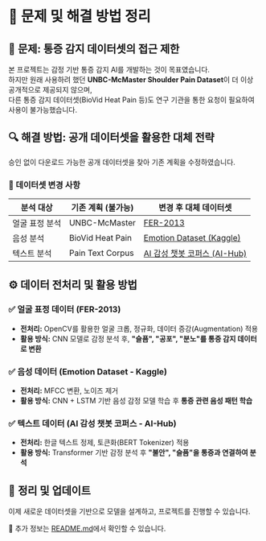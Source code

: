 # 📌 문제 및 해결 방법 정리

## 🚨 문제: 통증 감지 데이터셋의 접근 제한
본 프로젝트는 감정 기반 통증 감지 AI를 개발하는 것이 목표였습니다.  
하지만 원래 사용하려 했던 **UNBC-McMaster Shoulder Pain Dataset**이 더 이상 공개적으로 제공되지 않으며,  
다른 통증 감지 데이터셋(BioVid Heat Pain 등)도 연구 기관을 통한 요청이 필요하여 사용이 불가능했습니다.

## 🔍 해결 방법: 공개 데이터셋을 활용한 대체 전략
승인 없이 다운로드 가능한 공개 데이터셋을 찾아 기존 계획을 수정하였습니다.

### 📌 데이터셋 변경 사항

| 분석 대상  | 기존 계획 (불가능)      | 변경 후 대체 데이터셋 |
|-----------|----------------|----------------|
| 얼굴 표정 분석 | UNBC-McMaster | [FER-2013](https://www.kaggle.com/datasets/msambare/fer2013) |
| 음성 분석 | BioVid Heat Pain | [Emotion Dataset (Kaggle)](https://www.kaggle.com/datasets/seungjunlim/emotion-dataset-audio) |
| 텍스트 분석 | Pain Text Corpus | [AI 감성 챗봇 코퍼스 (AI-Hub)](https://aihub.or.kr/aihubdata/data/view.do?dataSetSn=279) |

## ⚙ 데이터 전처리 및 활용 방법

### ✅ 얼굴 표정 데이터 (FER-2013)
- **전처리:** OpenCV를 활용한 얼굴 크롭, 정규화, 데이터 증강(Augmentation) 적용
- **활용 방식:** CNN 모델로 감정 분석 후, **"슬픔", "공포", "분노"를 통증 감지 데이터로 변환**

### ✅ 음성 데이터 (Emotion Dataset - Kaggle)
- **전처리:** MFCC 변환, 노이즈 제거
- **활용 방식:** CNN + LSTM 기반 음성 감정 모델 학습 후 **통증 관련 음성 패턴 학습**

### ✅ 텍스트 데이터 (AI 감성 챗봇 코퍼스 - AI-Hub)
- **전처리:** 한글 텍스트 정제, 토큰화(BERT Tokenizer) 적용
- **활용 방식:** Transformer 기반 감정 분석 후 **"불안", "슬픔"을 통증과 연결하여 분석**

## 📌 정리 및 업데이트
이제 새로운 데이터셋을 기반으로 모델을 설계하고, 프로젝트를 진행할 수 있습니다.

📍 추가 정보는 [README.md](../README.md)에서 확인할 수 있습니다.
